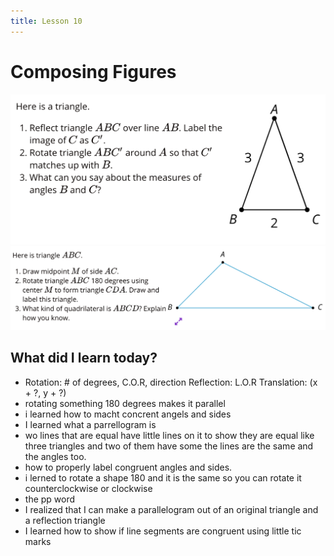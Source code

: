 ```yaml
---
title: Lesson 10
---
```

# Composing Figures
![](/Unit1/attatchments/Pasted%20image%2020210909063053.png)
![](/Unit1/attatchments/Pasted%20image%2020210909063119.png)

## What did I learn today?
- Rotation: # of degrees, C.O.R, direction Reflection: L.O.R Translation: (x + ?, y + ?)
- rotating something 180 degrees makes it parallel
- i learned how to macht concrent angels and sides
- I learned what a parrellogram is
- wo lines that are equal have little lines on it to show they are equal like three triangles and two of them have some the lines are the same and the angles too.
- how to properly label congruent angles and sides.
- i lerned to rotate a shape 180 and it is the same so you can rotate it counterclockwise or clockwise
- the pp word
- I realized that I can make a parallelogram out of an original triangle and a reflection triangle
- I learned how to show if line segments are congruent using little tic marks